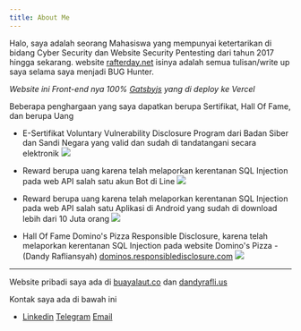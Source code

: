 ```yaml
---
title: About Me
---
```

Halo, saya adalah seorang Mahasiswa yang mempunyai ketertarikan di bidang Cyber Security dan Website Security Pentesting dari tahun 2017 hingga sekarang. website [rafterday.net](https://rafterday.net) isinya adalah semua tulisan/write up saya selama saya menjadi BUG Hunter.

*Website ini Front-end nya 100% [Gatsbyjs](https://gatsbyjs.com) yang di deploy ke Vercel*

Beberapa penghargaan yang saya dapatkan berupa Sertifikat, Hall Of Fame, dan berupa Uang

* E-Sertifikat Voluntary Vulnerability Disclosure Program dari Badan Siber dan Sandi Negara yang valid dan sudah di tandatangani secara elektronik
![](https://buayalaut.co/images/sertif.jpg)

* Reward berupa uang karena telah melaporkan kerentanan SQL Injection pada web API salah satu akun Bot di Line
![](https://buayalaut.co/images/bot.jpg)

* Reward berupa uang karena telah melaporkan kerentanan SQL Injection pada web API salah satu Aplikasi di Android yang sudah di download lebih dari 10 Juta orang
![](https://buayalaut.co/images/apk.jpg)

* Hall Of Fame Domino's Pizza Responsible Disclosure, karena telah melaporkan kerentanan SQL Injection pada website Domino's Pizza - (Dandy Rafliansyah) [dominos.responsibledisclosure.com](https://dominos.responsibledisclosure.com/hc/en-us/articles/360001378594-Acknowledgments)
![](https://buayalaut.co/files/Screenshot_108.png)

___

Website pribadi saya ada di [buayalaut.co](https://buayalaut.co) dan [dandyrafli.us](http://dandyrafli.us)

Kontak saya ada di bawah ini
- [Linkedin](https://linkedin.com/in/dandyrafliansyah) [Telegram](https://t.me/dandyrfl) [Email](mailto:dandyrafliansyah40@gmail.com)
